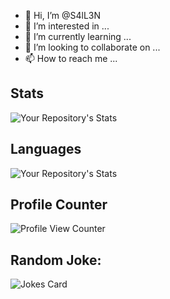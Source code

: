 - 👋 Hi, I’m @S4lL3N
- 👀 I’m interested in ...
- 🌱 I’m currently learning ...
- 💞️ I’m looking to collaborate on ...
- 📫 How to reach me ...  
## Stats
![Your Repository's Stats](https://github-readme-stats.vercel.app/api?username=S4lL3N&show_icons=true)
## Languages
![Your Repository's Stats](https://github-readme-stats.vercel.app/api/top-langs/?username=S4lL3N&theme=blue-green)
## Profile Counter
![Profile View Counter](https://komarev.com/ghpvc/?username=S4lL3N)
## Random Joke:
![Jokes Card](https://readme-jokes.vercel.app/api)

<!-- Markdown -->
<!---
S4lL3N/S4lL3N is a ✨ special ✨ repository because its `README.md` (this file) appears on your GitHub profile.
You can click the Preview link to take a look at your changes.
--->
